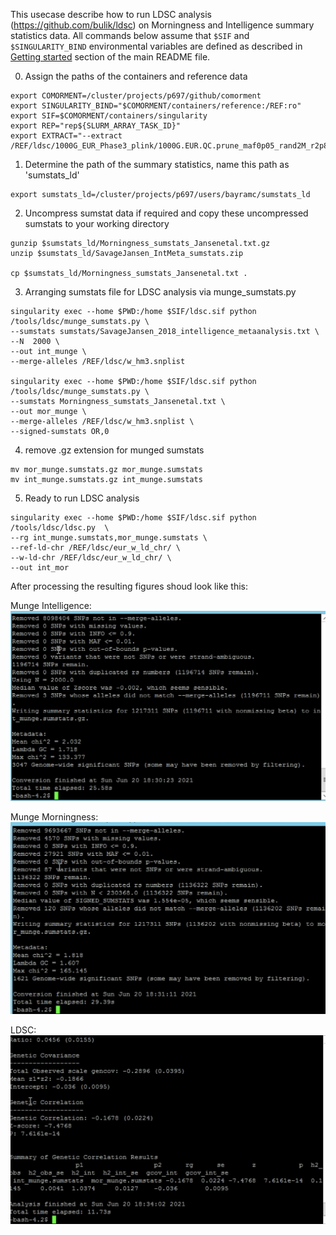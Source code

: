 This usecase describe how to run LDSC analysis (https://github.com/bulik/ldsc) on Morningness and Intelligence summary statistics data. All commands below assume that ``$SIF`` and ``$SINGULARITY_BIND`` environmental variables are defined as described in [Getting started](../README.md#getting-started) section of the main README file.

0. Assign the paths of the containers and reference data
```
export COMORMENT=/cluster/projects/p697/github/comorment
export SINGULARITY_BIND="$COMORMENT/containers/reference:/REF:ro"
export SIF=$COMORMENT/containers/singularity
export REP="rep${SLURM_ARRAY_TASK_ID}"
export EXTRACT="--extract /REF/ldsc/1000G_EUR_Phase3_plink/1000G.EUR.QC.prune_maf0p05_rand2M_r2p8.$REP.snps"
```

1. Determine the path of the summary statistics, name this path as 'sumstats_ld'
```
export sumstats_ld=/cluster/projects/p697/users/bayramc/sumstats_ld
```

2. Uncompress sumstat data if required and copy these uncompressed sumstats to your working directory
```
gunzip $sumstats_ld/Morningness_sumstats_Jansenetal.txt.gz
unzip $sumstats_ld/SavageJansen_IntMeta_sumstats.zip

cp $sumstats_ld/Morningness_sumstats_Jansenetal.txt .

```

3. Arranging sumstats file for LDSC analysis via  munge_sumstats.py

```
singularity exec --home $PWD:/home $SIF/ldsc.sif python /tools/ldsc/munge_sumstats.py \
--sumstats sumstats/SavageJansen_2018_intelligence_metaanalysis.txt \
--N  2000 \
--out int_munge \
--merge-alleles /REF/ldsc/w_hm3.snplist

singularity exec --home $PWD:/home $SIF/ldsc.sif python /tools/ldsc/munge_sumstats.py \
--sumstats Morningness_sumstats_Jansenetal.txt \
--out mor_munge \
--merge-alleles /REF/ldsc/w_hm3.snplist \
--signed-sumstats OR,0

```

4. remove .gz extension for munged sumstats

```
mv mor_munge.sumstats.gz mor_munge.sumstats
mv int_munge.sumstats.gz int_munge.sumstats
```



5. Ready to run LDSC analysis

```
singularity exec --home $PWD:/home $SIF/ldsc.sif python /tools/ldsc/ldsc.py  \
--rg int_munge.sumstats,mor_munge.sumstats \
--ref-ld-chr /REF/ldsc/eur_w_ld_chr/ \
--w-ld-chr /REF/ldsc/eur_w_ld_chr/ \
--out int_mor

```
After processing the resulting figures shoud look like this:

Munge Intelligence:
![munge1.png](https://raw.githubusercontent.com/comorment/containers/main/usecases/ldsc_demo/munge1.png)

Munge Morningness:
![munge2.png](https://raw.githubusercontent.com/comorment/containers/main/usecases/ldsc_demo/munge2.png)

LDSC:
![ldsc.png](https://raw.githubusercontent.com/comorment/containers/main/usecases/ldsc_demo/ldsc.png)


